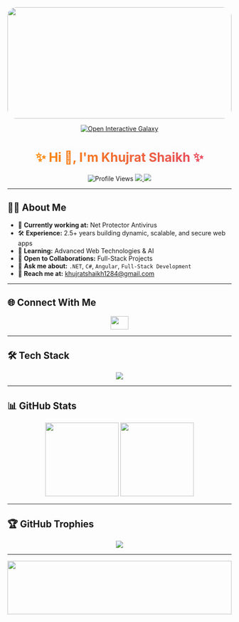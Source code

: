 <!-- Animated Galaxy Header (GIF fallback for README) -->
<p align="center">
  <img src="https://raw.githubusercontent.com/klaudiasiewert/Galaxy-Animation/main/galaxy.gif" width="100%" height="250" style="border-radius:20px;" />
</p>

<!-- Link to Interactive 3D Galaxy -->
<p align="center">
  <a href="https://khujrat17.github.io/khujrat17/interactive-galaxy.html" target="_blank" rel="noopener">
    <img alt="Open Interactive Galaxy" src="https://img.shields.io/badge/View%20Interactive%20Galaxy-Open-blue?style=for-the-badge&logo=three.js" />
  </a>
</p>

<!-- Profile Title with Animated Gradient -->
<h1 align="center">
  <span style="background: linear-gradient(90deg, #ff8a00, #e52e71, #9d50bb, #00c6ff);
               background-size: 400% 400%;
               -webkit-background-clip: text;
               color: transparent;
               animation: gradientMove 8s ease infinite;
               text-shadow: 0 0 18px rgba(180,180,255,0.18);">
    ✨ Hi 👋, I'm Khujrat Shaikh ✨
  </span>
</h1>



<!-- Social Badges -->
<p align="center">
  <img src="https://komarev.com/ghpvc/?username=khujrat17&label=Profile%20Views&color=0e75b6&style=flat" alt="Profile Views" />
  <a href="https://www.linkedin.com/in/khujrat-shaikh-8823a5203/" target="_blank">
    <img src="https://img.shields.io/badge/LinkedIn-Connect-blue?style=flat&logo=linkedin" />
  </a>
  <a href="mailto:khujratshaikh1284@gmail.com">
    <img src="https://img.shields.io/badge/Email-Contact%20Me-red?style=flat&logo=gmail" />
  </a>
</p>

---

## 🧑‍💻 About Me
- 💼 **Currently working at:** Net Protector Antivirus  
- 🛠 **Experience:** 2.5+ years building dynamic, scalable, and secure web apps  
- 🌱 **Learning:** Advanced Web Technologies & AI  
- 🤝 **Open to Collaborations:** Full-Stack Projects  
- 💬 **Ask me about:** `.NET`, `C#`, `Angular`, `Full-Stack Development`  
- 📧 **Reach me at:** [khujratshaikh1284@gmail.com](mailto:khujratshaikh1284@gmail.com)  

---

## 🌐 Connect With Me
<p align="center">
  <a href="https://www.linkedin.com/in/khujrat-shaikh-8823a5203/" target="_blank">
    <img align="center" src="https://raw.githubusercontent.com/rahuldkjain/github-profile-readme-generator/master/src/images/icons/Social/linked-in-alt.svg" height="30" width="40" />
  </a>
</p>

---

## 🛠 Tech Stack
<p align="center">
  <img src="https://skillicons.dev/icons?i=cs,dotnet,angular,bootstrap,html,css,js,ajax,jquery,mysql,postman,git,github,visualstudio" />
</p>

---

## 📊 GitHub Stats
<p align="center">
  <img src="https://github-readme-stats.vercel.app/api?username=khujrat17&theme=radical&show_icons=true&count_private=true&hide_border=true" height="165" />
  <img src="https://github-readme-stats.vercel.app/api/top-langs/?username=khujrat17&layout=compact&theme=radical&hide_border=true" height="165" />
</p>

---

## 🏆 GitHub Trophies
<p align="center">
  <img src="https://github-profile-trophy.vercel.app/?username=khujrat17&theme=radical&no-frame=true&margin-w=5&row=1" />
</p>

---

<!-- Starry Footer -->
<p align="center">
  <img src="https://raw.githubusercontent.com/klaudiasiewert/Galaxy-Animation/main/stars.gif" width="100%" height="120" />
</p>

